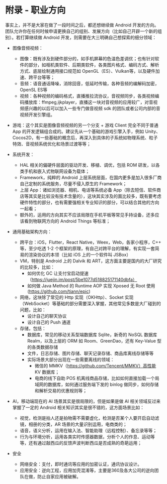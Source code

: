 # 附录 - 职业方向

事实上，并不是大家在做了一段时间之后，都还想继续做 Android 开发的方向。团队允许你在任何时候申请更换自己的组别、发展方向（比如自己开辟一个新的组别）。若打算继续做 Android 开发，则需要在大三明确自己想探索的细分领域：

- 图像音频视频：
    - 图像：既有涉及到硬件部分的，如手机屏幕的色温色差调优；也有针对软件的部分，如相机类软件、后期类软件，各类图片格式、编码方式、解析方式、底层绘制通用接口规范如 OpenGL（ES）、Vulkan等，以及硬件加速、跨平台等等；
    - 音频：语音通话降噪，消除回音，低延时传输，各种音频的编解码加密，OpenSL ES等
    - 视频：各种视频的编码格式，直播推拉流协议，音视频同步，各类视频编码播放库：ffmpeg,ijkplayer，直播这一块对音视频的应用较广，对音视频感兴趣的以后可以加入一些专门做音视频 sdk 的团队或者公司内部的音视频开发引擎组。
- 游戏：这个其实是图像音频视频的另一个分支 + 游戏 Client 完全不同于普通 App 的开发逻辑组合成的。建议先从一个基础的游戏引擎入手，例如 Unity、Cocos2D，有一些基础的概念后，再深入到具体的子系统如物理系统、粒子特效、音视频系统优化和场景过渡等等；
- 系统开发：
    - HAL 相关的偏硬件层面的驱动开发、移植、调优，包括 ROM 研发，以各类手机和嵌入式物联网设备为载体；
    - Framework，纯粹的 Android 上层系统层面，在国内更多是加入很多厂商自己定制的系统服务，尽量不侵入原生的 Framework；
    - 上层 App：诸如浏览器、相机、电话等系统必备 App（除去短信、软件商店等其实是比较没有技术含量的），这块其实涉及的面比较多，既有要考虑硬件特性的部分，也有需要强相关专业知识的部分，可以结合其他的方向一起看；
    - 额外的，运用的方向其实不应该局限在手机平板等常见手持设备，还多应该看到物联网方向的 Android Things 等标准；
- 通用基础架构方向：
    - 跨平台：iOS，Flutter，React Native，Weex，Web，各家小程序，C++ 等，至少吃透 1-2 个框架的原理，有自己对跨平台的理解，有实现一套简易的渲染协议的本领（比如 iOS 上的一个软件叫 JSBox）
    - VM，特别是 Android 上的 Dalvik 和 ART，这方面主要是国内的大厂研究的比较多，比如：
        - 如何优化 GC 让支付宝启动提速（https://juejin.im/post/5be1077d518825171140dbfa）
        - 如何做 Java Method 的 Runtime AOP 实现 Xposed 无 Root 使用 (https://github.com/tiann/epic)
    - 网络，这块除了常见的 Http 实现（OKHttp）、Socket 实现（WebSocket）等基础的部分需要深入掌握，其他常见多数是大厂碰到的问题，比如：
        -  设计自己的聊天协议
        -  设计自己的 Push 通道
    - 存储，包括：
        - 数据库，常见的移动关系型端数据库 Sqlite，新奇的 NoSQL 数据库 Realm，以及上层的 ORM 如 Room、GreenDao，还有 Key-Value 型的各类数据存储
        - 文件，日志存储、图片存储、聊天记录存储、商品库离线存储等等
        - 实际场景大部分出现在一些需要离线的领域：
            - 微信的 MMKV（https://github.com/Tencent/MMKV）高性能 KV 数据库；
            - 电商的线下自助 POS 机离线商品存储，比如如何直接加载一个局域网的数据库，如何通过服务端下发的 binlog 做同步，如何存储和解析交易的优惠规则等；
- AI，移动端现在的 AI 场景其实是很局限的，但是如果是做 AI 相关领域反过来掌握了一定的 Android 相关知识其实是很不错的，这方面场景比如：
    - 视觉，检测是拍人还是拍物需不需要虚化，检测是否某个人要开启自动滤镜，相册的分类，AR 场景的大量识别运用，电商类的；
    - 语音，语义分析，运用在输入法、智能助理（远程控制）、备忘录等等；
    - 行为与环境分析，运用各类实时传感器数据，分析个人的作息、运动等等，还有通过敲西瓜的反馈声波判断西瓜是否成熟的奇葩运用；
    
- 安全
	- 网络安全：支付，即时通讯等应用的加密认证，通讯协议设计。
	- 应用安全：逆向工程，应用加壳混淆等，主要是360及各大公司的逆向团队在做，防止自家应用被破解。

